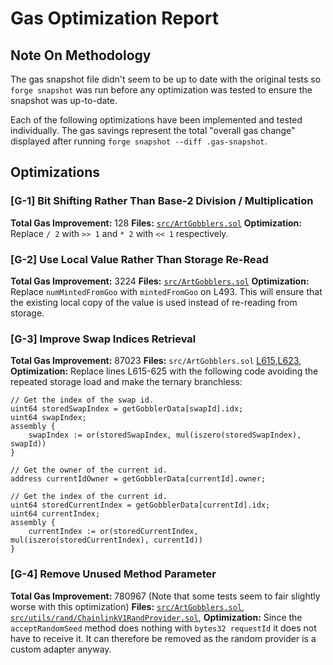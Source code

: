# Gas Optimization Report
## Note On Methodology
The gas snapshot file didn't seem to be up to date with the original tests so `forge snapshot` was run before any optimization was tested to ensure the snapshot was up-to-date.

Each of the following optimizations have been implemented and tested individually. The gas savings represent the total "overall gas change" displayed after
running `forge snapshot --diff .gas-snapshot`. 

## Optimizations
### [G-1] Bit Shifting Rather Than Base-2 Division / Multiplication
**Total Gas Improvement:** 128
**Files:** [`src/ArtGobblers.sol`](https://github.com/code-423n4/2022-09-artgobblers/blob/main/src/ArtGobblers.sol#462)
**Optimization:** Replace `/ 2` with `>> 1` and `* 2` with `<< 1` respectively.

### [G-2] Use Local Value Rather Than Storage Re-Read
**Total Gas Improvement:** 3224
**Files:** [`src/ArtGobblers.sol`](https://github.com/code-423n4/2022-09-artgobblers/blob/d2087c5a8a6a4f1b9784520e7fe75afa3a9cbdbe/src/ArtGobblers.sol#L493)
**Optimization:** Replace `numMintedFromGoo` with `mintedFromGoo` on L493. This will ensure that the existing local copy of the value is used instead of re-reading from storage.
### [G-3] Improve Swap Indices Retrieval
**Total Gas Improvement:** 87023
**Files:** `src/ArtGobblers.sol` [L615](https://github.com/code-423n4/2022-09-artgobblers/blob/d2087c5a8a6a4f1b9784520e7fe75afa3a9cbdbe/src/ArtGobblers.sol#L615),[L623](https://github.com/code-423n4/2022-09-artgobblers/blob/d2087c5a8a6a4f1b9784520e7fe75afa3a9cbdbe/src/ArtGobblers.sol#L623),
**Optimization:** Replace lines L615-625 with the following code avoiding the repeated storage load and make the ternary branchless:
```solidity
// Get the index of the swap id.
uint64 storedSwapIndex = getGobblerData[swapId].idx;
uint64 swapIndex;
assembly {
	swapIndex := or(storedSwapIndex, mul(iszero(storedSwapIndex), swapId))
}

// Get the owner of the current id.
address currentIdOwner = getGobblerData[currentId].owner;

// Get the index of the current id.
uint64 storedCurrentIndex = getGobblerData[currentId].idx;
uint64 currentIndex;
assembly {
	currentIndex := or(storedCurrentIndex, mul(iszero(storedCurrentIndex), currentId))
}
```

### [G-4] Remove Unused Method Parameter
**Total Gas Improvement:** 780967 (Note that some tests seem to fair slightly worse with this optimization)
**Files:** [`src/ArtGobblers.sol`](https://github.com/code-423n4/2022-09-artgobblers/blob/d2087c5a8a6a4f1b9784520e7fe75afa3a9cbdbe/src/ArtGobblers.sol#L546), [`src/utils/rand/ChainlinkV1RandProvider.sol`](https://github.com/code-423n4/2022-09-artgobblers/blob/d2087c5a8a6a4f1b9784520e7fe75afa3a9cbdbe/src/utils/rand/ChainlinkV1RandProvider.sol#L76),
**Optimization:** Since the `acceptRandomSeed` method does nothing with `bytes32 requestId` it does not have to receive it. It can therefore be removed as the random provider is a custom adapter anyway.